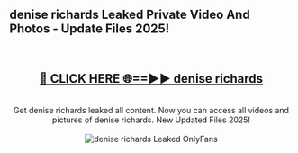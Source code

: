 <h2>denise richards Leaked Private Video And Photos - Update Files 2025!</h2>
<br>
<div align="center">
<h2><a href="https://top-ai-tools.click/QrbHav" rel="nofollow">🔴 CLICK HERE 🌐==►► denise richards</a></h2>
<br>
Get denise richards leaked all content. Now you can access all videos and pictures of denise richards. New Updated Files 2025!
<br>
<br>
<a href="https://top-ai-tools.click/QrbHav" rel="nofollow" data-target="animated-image.originalLink"><img src="https://i.ibb.co.com/WyWwxjT/player-gif2.gif" alt="denise richards Leaked  OnlyFans" style="max-width: 100%; display: inline-block;" data-target="animated-image.originalImage"></a>
</div>
<br>